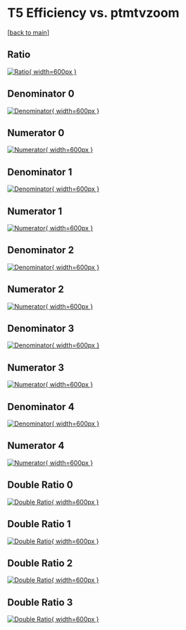 # T5 Efficiency vs. ptmtvzoom

[[back to main](./)]



## Ratio

[![Ratio](../mtv/var/T5_vtr_321_0_eff_ptmtvzoom.png){ width=600px }](../mtv/var/T5_vtr_321_0_eff_ptmtvzoom.pdf)

## Denominator 0

[![Denominator](../mtv/den/T5_vtr_321_0_eff_ptmtvzoom_den0.png){ width=600px }](../mtv/den/T5_vtr_321_0_eff_ptmtvzoom_den0.pdf)

## Numerator 0

[![Numerator](../mtv/num/T5_vtr_321_0_eff_ptmtvzoom_num0.png){ width=600px }](../mtv/num/T5_vtr_321_0_eff_ptmtvzoom_num0.pdf)

## Denominator 1

[![Denominator](../mtv/den/T5_vtr_321_0_eff_ptmtvzoom_den1.png){ width=600px }](../mtv/den/T5_vtr_321_0_eff_ptmtvzoom_den1.pdf)

## Numerator 1

[![Numerator](../mtv/num/T5_vtr_321_0_eff_ptmtvzoom_num1.png){ width=600px }](../mtv/num/T5_vtr_321_0_eff_ptmtvzoom_num1.pdf)

## Denominator 2

[![Denominator](../mtv/den/T5_vtr_321_0_eff_ptmtvzoom_den2.png){ width=600px }](../mtv/den/T5_vtr_321_0_eff_ptmtvzoom_den2.pdf)

## Numerator 2

[![Numerator](../mtv/num/T5_vtr_321_0_eff_ptmtvzoom_num2.png){ width=600px }](../mtv/num/T5_vtr_321_0_eff_ptmtvzoom_num2.pdf)

## Denominator 3

[![Denominator](../mtv/den/T5_vtr_321_0_eff_ptmtvzoom_den3.png){ width=600px }](../mtv/den/T5_vtr_321_0_eff_ptmtvzoom_den3.pdf)

## Numerator 3

[![Numerator](../mtv/num/T5_vtr_321_0_eff_ptmtvzoom_num3.png){ width=600px }](../mtv/num/T5_vtr_321_0_eff_ptmtvzoom_num3.pdf)

## Denominator 4

[![Denominator](../mtv/den/T5_vtr_321_0_eff_ptmtvzoom_den4.png){ width=600px }](../mtv/den/T5_vtr_321_0_eff_ptmtvzoom_den4.pdf)

## Numerator 4

[![Numerator](../mtv/num/T5_vtr_321_0_eff_ptmtvzoom_num4.png){ width=600px }](../mtv/num/T5_vtr_321_0_eff_ptmtvzoom_num4.pdf)

## Double Ratio 0

[![Double Ratio](../mtv/ratio/T5_vtr_321_0_eff_ptmtvzoom_ratio0.png){ width=600px }](../mtv/ratio/T5_vtr_321_0_eff_ptmtvzoom_ratio0.pdf)

## Double Ratio 1

[![Double Ratio](../mtv/ratio/T5_vtr_321_0_eff_ptmtvzoom_ratio1.png){ width=600px }](../mtv/ratio/T5_vtr_321_0_eff_ptmtvzoom_ratio1.pdf)

## Double Ratio 2

[![Double Ratio](../mtv/ratio/T5_vtr_321_0_eff_ptmtvzoom_ratio2.png){ width=600px }](../mtv/ratio/T5_vtr_321_0_eff_ptmtvzoom_ratio2.pdf)

## Double Ratio 3

[![Double Ratio](../mtv/ratio/T5_vtr_321_0_eff_ptmtvzoom_ratio3.png){ width=600px }](../mtv/ratio/T5_vtr_321_0_eff_ptmtvzoom_ratio3.pdf)

